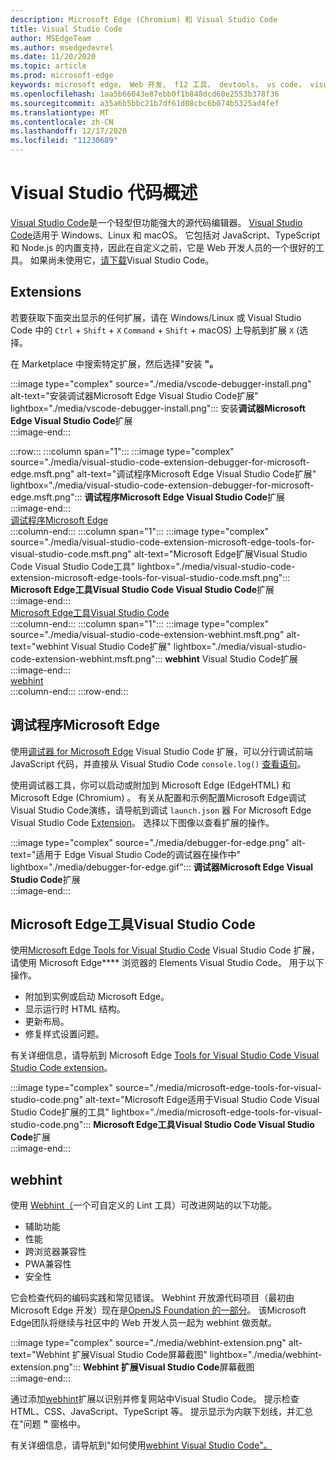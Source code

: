 ```yaml
---
description: Microsoft Edge (Chromium) 和 Visual Studio Code
title: Visual Studio Code
author: MSEdgeTeam
ms.author: msedgedevrel
ms.date: 11/20/2020
ms.topic: article
ms.prod: microsoft-edge
keywords: microsoft edge， Web 开发， f12 工具， devtools， vs code， visual studio code， 调试程序， webhint
ms.openlocfilehash: 1aa5b66043e87ebb0f1b848dcd60e2553b378f36
ms.sourcegitcommit: a35a6b5bbc21b7df61d08cbc6b074b5325ad4fef
ms.translationtype: MT
ms.contentlocale: zh-CN
ms.lasthandoff: 12/17/2020
ms.locfileid: "11230689"
---
```

# Visual Studio 代码概述  

[Visual Studio Code][VisualStudioCodeDocs]是一个轻型但功能强大的源代码编辑器。  [Visual Studio Code][VisualStudioCodeDocs]适用于 Windows、Linux 和 macOS。  它包括对 JavaScript、TypeScript 和 Node.js 的内置支持，因此在自定义之前，它是 Web 开发人员的一个很好的工具。  如果尚未使用它，[请下载][VisualstudioCode]Visual Studio Code。  

##  <a name="extensions"></a>Extensions  

<!--todo: We want to put something like the tiles for extensions Visual Studio Code uses on this page https://code.visualstudio.com/Docs#top-extensions but I don't think this is a markdown page.  I think it's a web page.  I couldn't find anything in https://github.com/Microsoft/vscode-docs that looks like this page. In the meantime, here's what I've come up with: -->  

若要获取下面突出显示的任何扩展，请在 Windows/Linux 或 Visual Studio Code 中的 `Ctrl` + `Shift` + `X` `Command` + `Shift` + macOS\) 上导航到扩展 `X` \(选择。  

在 Marketplace 中搜索特定扩展，然后选择"安装 **"。**  

:::image type="complex" source="./media/vscode-debugger-install.png" alt-text="安装调试器Microsoft Edge Visual Studio Code扩展" lightbox="./media/vscode-debugger-install.png":::
   安装**调试器Microsoft Edge Visual Studio Code**扩展  
:::image-end:::  

:::row:::
   :::column span="1":::
      :::image type="complex" source="./media/visual-studio-code-extension-debugger-for-microsoft-edge.msft.png" alt-text="调试程序Microsoft Edge Visual Studio Code扩展" lightbox="./media/visual-studio-code-extension-debugger-for-microsoft-edge.msft.png":::
         **调试程序Microsoft Edge Visual Studio Code**扩展  
      :::image-end:::  
      [调试程序Microsoft Edge](#debugger-for-microsoft-edge)  
   :::column-end:::
   :::column span="1":::
      :::image type="complex" source="./media/visual-studio-code-extension-microsoft-edge-tools-for-visual-studio-code.msft.png" alt-text="Microsoft Edge扩展Visual Studio Code Visual Studio Code工具" lightbox="./media/visual-studio-code-extension-microsoft-edge-tools-for-visual-studio-code.msft.png":::
         **Microsoft Edge工具Visual Studio Code Visual Studio Code**扩展  
      :::image-end:::  
      [Microsoft Edge工具Visual Studio Code](#microsoft-edge-tools-for-visual-studio-code)  
   :::column-end:::
   :::column span="1":::
      :::image type="complex" source="./media/visual-studio-code-extension-webhint.msft.png" alt-text="webhint Visual Studio Code扩展" lightbox="./media/visual-studio-code-extension-webhint.msft.png":::
         **webhint** Visual Studio Code扩展  
      :::image-end:::  
      [webhint](#webhint)  
   :::column-end:::
:::row-end:::  

## <a name="debugger-for-microsoft-edge"></a>调试程序Microsoft Edge  

使用[调试器 for Microsoft Edge][VisualstudioMarketplaceDebuggerMicrosoftEdge] Visual Studio Code 扩展，可以分行调试前端 JavaScript 代码，并直接从 Visual Studio Code `console.log()` [查看语句][VisualstudioCode]。  
      
使用调试器工具，你可以启动或附加到 Microsoft Edge \(EdgeHTML\) 和 Microsoft Edge \(Chromium\) 。  有关从配置和示例配置Microsoft Edge调试Visual Studio Code演练，请导航到调试 `launch.json` 器 For Microsoft Edge Visual Studio Code [Extension][VisualStudioCodeDebuggerEdge]。  选择以下图像以查看扩展的操作。  

:::image type="complex" source="./media/debugger-for-edge.png" alt-text="适用于 Edge Visual Studio Code的调试器在操作中" lightbox="./media/debugger-for-edge.gif":::
   **调试器Microsoft Edge Visual Studio Code**扩展  
:::image-end:::  

##  <a name="microsoft-edge-tools-for-visual-studio-code"></a>Microsoft Edge工具Visual Studio Code

使用[Microsoft Edge Tools for Visual Studio Code][VisualstudioMarketplaceMicrosoftEdgeToolsVisualStudioCode] Visual Studio Code 扩展，请使用 Microsoft Edge**** 浏览器的 Elements Visual Studio Code。  用于以下操作。  

*   附加到实例或启动 Microsoft Edge。  
*   显示运行时 HTML 结构。  
*   更新布局。  
*   修复样式设置问题。  
    
有关详细信息，请导航到 Microsoft Edge [Tools for Visual Studio Code Visual Studio Code extension][VisualStudioCodeMicrosoftEdgeDevtoolsExtension]。  <!--  Choose the following image to see the extension in action.  -->  
      
:::image type="complex" source="./media/microsoft-edge-tools-for-visual-studio-code.png" alt-text="Microsoft Edge适用于Visual Studio Code Visual Studio Code扩展的工具" lightbox="./media/microsoft-edge-tools-for-visual-studio-code.png":::
   **Microsoft Edge工具Visual Studio Code Visual Studio Code**扩展  
:::image-end:::  

##  <a name="webhint"></a>webhint  
      
使用 [Webhint（][WebhintMain]一个可自定义的 Lint 工具）可改进网站的以下功能。  

*   辅助功能
*   性能
*   跨浏览器兼容性
*   PWA兼容性
*   安全性

它会检查代码的编码实践和常见错误。 Webhint 开放源代码项目（最初由 Microsoft Edge 开发）现在是[OpenJS Foundation 的一部分][OpenjsFoundation]。  该Microsoft Edge团队将继续与社区中的 Web 开发人员一起为 webhint 做贡献。  <!--  Choose the following image to see the extension in action.  -->  
      
:::image type="complex" source="./media/webhint-extension.png" alt-text="Webhint 扩展Visual Studio Code屏幕截图" lightbox="./media/webhint-extension.png":::
   **Webhint 扩展Visual Studio Code**屏幕截图  
:::image-end:::  
      
通过添加[webhint][VisualstudioMarketplaceWebhint]扩展以识别并修复网站中Visual Studio Code。  提示检查 HTML、CSS、JavaScript、TypeScript 等。  提示显示为内联下划线，并汇总在"问题 **"** 窗格中。  
      
有关详细信息，请导航到"如何使用[webhint Visual Studio Code"。][VisualStudioCodeWebhint]  

<!--links -->  

[VisualStudioCodeDebuggerEdge]: ./debugger-for-edge.md "调试程序Microsoft Edge Visual Studio Code扩展|Microsoft Docs"  
[VisualStudioCodeMicrosoftEdgeDevtoolsExtension]: ./microsoft-edge-devtools-extension.md "Microsoft Edge开发工具Visual Studio Code扩展|Microsoft Docs"  
[VisualStudioCodeWebhint]: ./webhint.md "Webhint Visual Studio Code Extension |Microsoft Docs"  

[VisualstudioCode]: https://code.visualstudio.com "Visual Studio Code"  
[VisualStudioCodeDocs]: https://code.visualstudio.com/Docs "文档|Visual Studio Code"   

[VisualstudioMarketplaceDebuggerMicrosoftEdge]: https://marketplace.visualstudio.com/items?itemName=msjsdiag.debugger-for-edge "调试程序Microsoft Edge |Visual StudioMarketplace"  
[VisualstudioMarketplaceMicrosoftEdgeToolsVisualStudioCode]: https://marketplace.visualstudio.com/items?itemName=ms-edgedevtools.vscode-edge-devtools "Microsoft Edge Tools for Visual Studio Code | Visual Studio Marketplace"  

[VisualstudioMarketplaceWebhint]: https://marketplace.visualstudio.com/items?itemName=webhint.vscode-webhint "webhint |Visual StudioMarketplace"  

[WebhintMain]:  https://webhint.io "webhint"  
[OpenjsFoundation]:  https://openjsf.org "OpenJS Foundation"  
